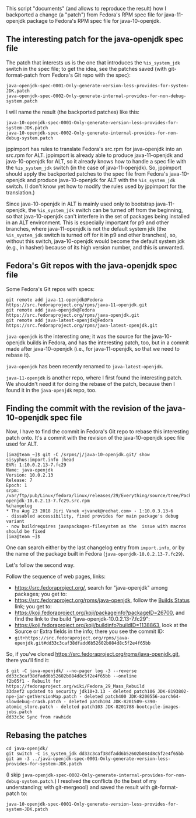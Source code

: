 This script "documents" (and allows to reproduce the result)
how I backported a change (a "patch") from Fedora's RPM spec file for
java-11-openjdk package to Fedora's RPM spec file for java-10-openjdk.


The interesting patch for the java-openjdk spec file
----------------------------------------------------

The patch that interests us is the one that introduces
the `%is_system_jdk` switch in the spec file; to get the idea, see the patches
saved (with git-format-patch from Fedora's Git repo with the spec):

    java-openjdk-spec-0001-Only-generate-version-less-provides-for-system-JDK.patch
    java-openjdk-spec-0002-Only-generate-internal-provides-for-non-debug-system.patch

I will name the result (the backported patches) like this:

    java-10-openjdk-spec-0001-Only-generate-version-less-provides-for-system-JDK.patch
    java-10-openjdk-spec-0002-Only-generate-internal-provides-for-non-debug-system.patch

jppimport has rules to translate Fedora's src.rpm for java-openjdk
into an src.rpm for ALT. jppimport is already able to produce
java-11-openjdk and java-10-openjdk for ALT, so it already knows
how to handle a spec file with the `%is_system_jdk` switch
(in the case of java-11-openjdk). So, jppimport should apply the backported
patches to the spec file from Fedora's java-10-openjdk and produce
java-10-openjdk for ALT with the `%is_system_jdk` switch. (I don't know yet
how to modify the rules used by jppimport for the translation.)

Since java-10-openjdk in ALT is mainly used only to bootstrap java-11-openjdk,
the `%is_system_jdk` switch can be turned off from the beginning, so that
java-10-openjdk can't interfere in the set of packages being installed
in an ALT environment. This is especially important for p9 and other
branches, where java-11-openjdk is not the default system jdk
(the `%is_system_jdk` switch is turned off for it in p9 and other branches),
so, without this switch, java-10-openjdk would become the default system jdk
(e.g., in hasher) because of its high version number, and this is unwanted.


Fedora's Git repos with the java-openjdk spec file
--------------------------------------------------

Some Fedora's Git repos with specs:

    git remote add java-11-openjdk@Fedora https://src.fedoraproject.org/rpms/java-11-openjdk.git
    git remote add java-openjdk@Fedora https://src.fedoraproject.org/rpms/java-openjdk.git
    git remote add java-latest-openjdk@Fedora https://src.fedoraproject.org/rpms/java-latest-openjdk.git

`java-openjdk` is the interesting one; it was the source for the java-10-openjdk
builds in Fedora, and has the interesting patch, too, but in a commit made after
java-10-openjdk (i.e., for java-11-openjdk, so that we need to rebase it).

`java-openjdk` has been recently renamed to `java-latest-openjdk`.

`java-11-openjdk` is another repo, where I first found the interesting patch.
We shouldn't need it for doing the rebase of the patch, because then I found
it in the `java-openjdk` repo, too.


Finding the commit with the revision of the java-10-openjdk spec file
---------------------------------------------------------------------

Now, I have to find the commit in Fedora's Git repo to rebase this
interesting patch onto.  It's a commit with the revision of the
java-10-openjdk spec file used for ALT.

    [imz@team ~]$ git -C /srpms/j/java-10-openjdk.git/ show sisyphus:import.info |head
    EVR: 1:10.0.2.13-7.fc29
    Name: java-openjdk
    Version: 10.0.2.13
    Release: 7
    Epoch: 1
    srpm: /var/ftp/pub/Linux/fedora/linux/releases/29/Everything/source/tree/Packages/j/java-openjdk-10.0.2.13-7.fc29.src.rpm
    %changelog
    * Thu Aug 23 2018 Jiri Vanek <jvanek@redhat.com> - 1:10.0.3.13-6
    - dissabled accessibility, fixed provides for main package's debug variant
    - now buildrequires javapackages-filesystem as the  issue with macros should be fixed
    [imz@team ~]$

One can search either by the last changelog entry from `import.info`, or by
the name of the package built in Fedora (`java-openjdk-10.0.2.13-7.fc29`).

Let's follow the second way.

Follow the sequence of web pages, links:

* <https://src.fedoraproject.org/>, search for "java-openjdk" among
  packages; you get to:
* <https://src.fedoraproject.org/rpms/java-openjdk>, follow the
  [Builds Status](http://koji.fedoraproject.org/koji/search?type=package&match=glob&terms=java-openjdk)
  link; you get to:
* <https://koji.fedoraproject.org/koji/packageinfo?packageID=26700>,
  and find the link to the build "java-openjdk-10.0.2.13-7.fc29":
* <https://koji.fedoraproject.org/koji/buildinfo?buildID=1138863>,
  look at the Source or Extra fields in the info; there you see the
  commit ID:
* `git+https://src.fedoraproject.org/rpms/java-openjdk.git#dd33c3caf38dfadd6b52602b084d8c5f2e4f65bb`

So, if you've cloned
<https://src.fedoraproject.org/rpms/java-openjdk.git>, there you'll
find it:

    $ git -C java-openjdk/ --no-pager log -3 --reverse dd33c3caf38dfadd6b52602b084d8c5f2e4f65bb --oneline
    f2b05f1 - Rebuilt for https://fedoraproject.org/wiki/Fedora_29_Mass_Rebuild
    33daef2 updated to security jdk10+3.13 - deleted patch106 JDK-8193802-npe-jar-getVersionMap.patch - deleted patch400 JDK-8200556-aarch64-slowdebug-crash.patch - deleted patch104 JDK-8201509-s390-atomic_store.patch - deleted patch103 JDK-8201788-bootcycle-images-jobs.patch
    dd33c3c Sync from rawhide

Rebasing the patches
--------------------

```
cd java-openjdk/
git switch -C is_system_jdk dd33c3caf38dfadd6b52602b084d8c5f2e4f65bb
git am -3 ../java-openjdk-spec-0001-Only-generate-version-less-provides-for-system-JDK.patch
```

(I skip
`java-openjdk-spec-0002-Only-generate-internal-provides-for-non-debug-system.patch`.)
I resolved the conflicts (to the best of my understanding; with
git-mergeool) and saved the result with git-format-patch to:

    java-10-openjdk-spec-0001-Only-generate-version-less-provides-for-system-JDK.patch
